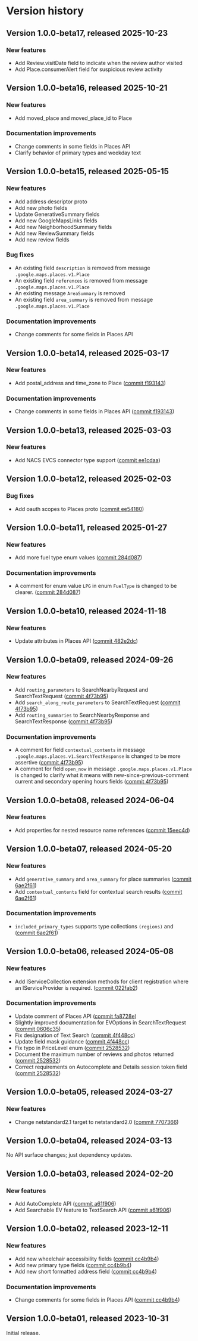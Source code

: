 # Version history

## Version 1.0.0-beta17, released 2025-10-23

### New features

- Add Review.visitDate field to indicate when the review author visited
- Add Place.consumerAlert field for suspicious review activity

## Version 1.0.0-beta16, released 2025-10-21

### New features

- Add moved_place and moved_place_id to Place

### Documentation improvements

- Change comments in some fields in Places API
- Clarify behavior of primary types and weekday text

## Version 1.0.0-beta15, released 2025-05-15

### New features

- Add address descriptor proto
- Add new photo fields
- Update GenerativeSummary fields
- Add new GoogleMapsLinks fields
- Add new NeighborhoodSummary fields
- Add new ReviewSummary fields
- Add new review fields

### Bug fixes

- An existing field `description` is removed from message `.google.maps.places.v1.Place`
- An existing field `references` is removed from message `.google.maps.places.v1.Place`
- An existing message `AreaSummary` is removed
- An existing field `area_summary` is removed from message `.google.maps.places.v1.Place`

### Documentation improvements

- Change comments for some fields in Places API

## Version 1.0.0-beta14, released 2025-03-17

### New features

- Add postal_address and time_zone to Place ([commit f193143](https://github.com/googleapis/google-cloud-dotnet/commit/f19314303702ff4557302c26a0a5b1a1d9ff313d))

### Documentation improvements

- Change comments in some fields in Places API ([commit f193143](https://github.com/googleapis/google-cloud-dotnet/commit/f19314303702ff4557302c26a0a5b1a1d9ff313d))

## Version 1.0.0-beta13, released 2025-03-03

### New features

- Add NACS EVCS connector type support ([commit ee1cdaa](https://github.com/googleapis/google-cloud-dotnet/commit/ee1cdaaeab2fc6c37738968189ff102aa82447e4))

## Version 1.0.0-beta12, released 2025-02-03

### Bug fixes

- Add oauth scopes to Places proto ([commit ee54180](https://github.com/googleapis/google-cloud-dotnet/commit/ee54180880376324f52df3f50aa0107762ca765e))

## Version 1.0.0-beta11, released 2025-01-27

### New features

- Add more fuel type enum values ([commit 284d087](https://github.com/googleapis/google-cloud-dotnet/commit/284d08737db3d61aecd7fd43aeb5a3d0ca63cac1))

### Documentation improvements

- A comment for enum value `LPG` in enum `FuelType` is changed to be clearer. ([commit 284d087](https://github.com/googleapis/google-cloud-dotnet/commit/284d08737db3d61aecd7fd43aeb5a3d0ca63cac1))

## Version 1.0.0-beta10, released 2024-11-18

### New features

- Update attributes in Places API ([commit 482e2dc](https://github.com/googleapis/google-cloud-dotnet/commit/482e2dc7932e573fae02e29531fe66e76d9c4635))

## Version 1.0.0-beta09, released 2024-09-26

### New features

- Add `routing_parameters` to SearchNearbyRequest and SearchTextRequest ([commit 4f73b95](https://github.com/googleapis/google-cloud-dotnet/commit/4f73b95dcd2442f05b5aee911fb6142d00d2be19))
- Add `search_along_route_parameters` to SearchTextRequest ([commit 4f73b95](https://github.com/googleapis/google-cloud-dotnet/commit/4f73b95dcd2442f05b5aee911fb6142d00d2be19))
- Add `routing_summaries` to SearchNearbyResponse and SearchTextResponse ([commit 4f73b95](https://github.com/googleapis/google-cloud-dotnet/commit/4f73b95dcd2442f05b5aee911fb6142d00d2be19))

### Documentation improvements

- A comment for field `contextual_contents` in message `.google.maps.places.v1.SearchTextResponse` is changed to be more assertive ([commit 4f73b95](https://github.com/googleapis/google-cloud-dotnet/commit/4f73b95dcd2442f05b5aee911fb6142d00d2be19))
- A comment for field `open_now` in message `.google.maps.places.v1.Place` is changed to clarify what it means with new-since-previous-comment current and secondary opening hours fields ([commit 4f73b95](https://github.com/googleapis/google-cloud-dotnet/commit/4f73b95dcd2442f05b5aee911fb6142d00d2be19))

## Version 1.0.0-beta08, released 2024-06-04

### New features

- Add properties for nested resource name references ([commit 15eec4d](https://github.com/googleapis/google-cloud-dotnet/commit/15eec4dabb9fd3cf3b8f4b978d64b7ba435ca995))

## Version 1.0.0-beta07, released 2024-05-20

### New features

- Add `generative_summary` and `area_summary` for place summaries ([commit 6ae2f61](https://github.com/googleapis/google-cloud-dotnet/commit/6ae2f614af154c7eb1299e6ab9ee242e37236cec))
- Add `contextual_contents` field for contextual search results ([commit 6ae2f61](https://github.com/googleapis/google-cloud-dotnet/commit/6ae2f614af154c7eb1299e6ab9ee242e37236cec))

### Documentation improvements

- `included_primary_types` supports type collections `(regions)` and ([commit 6ae2f61](https://github.com/googleapis/google-cloud-dotnet/commit/6ae2f614af154c7eb1299e6ab9ee242e37236cec))

## Version 1.0.0-beta06, released 2024-05-08

### New features

- Add IServiceCollection extension methods for client registration where an IServiceProvider is required. ([commit 022fab2](https://github.com/googleapis/google-cloud-dotnet/commit/022fab203f28fb9c608972af7f8b83f571ae5694))

### Documentation improvements

- Update comment of Places API ([commit fa8728e](https://github.com/googleapis/google-cloud-dotnet/commit/fa8728eca2503faf73551671004c01f87cd3f2cc))
- Slightly improved documentation for EVOptions in SearchTextRequest ([commit 0606c35](https://github.com/googleapis/google-cloud-dotnet/commit/0606c35dcffdf54c56dd7a33cb877a989d0e5a37))
- Fix designation of Text Search ([commit 4f448cc](https://github.com/googleapis/google-cloud-dotnet/commit/4f448cc0a8c591fb0e835abfc08db96a21e74f05))
- Update field mask guidance ([commit 4f448cc](https://github.com/googleapis/google-cloud-dotnet/commit/4f448cc0a8c591fb0e835abfc08db96a21e74f05))
- Fix typo in PriceLevel enum ([commit 2528532](https://github.com/googleapis/google-cloud-dotnet/commit/252853284b74cea2a59db60828f88b6e3fed5bd0))
- Document the maximum number of reviews and photos returned ([commit 2528532](https://github.com/googleapis/google-cloud-dotnet/commit/252853284b74cea2a59db60828f88b6e3fed5bd0))
- Correct requirements on Autocomplete and Details session token field ([commit 2528532](https://github.com/googleapis/google-cloud-dotnet/commit/252853284b74cea2a59db60828f88b6e3fed5bd0))

## Version 1.0.0-beta05, released 2024-03-27

### New features

- Change netstandard2.1 target to netstandard2.0 ([commit 7707366](https://github.com/googleapis/google-cloud-dotnet/commit/77073662b153c73c7f9a869ede1376f4c7a12661))

## Version 1.0.0-beta04, released 2024-03-13

No API surface changes; just dependency updates.

## Version 1.0.0-beta03, released 2024-02-20

### New features

- Add AutoComplete API ([commit a61f906](https://github.com/googleapis/google-cloud-dotnet/commit/a61f906f803b519900d553e302d0ac3ae9e1b7a3))
- Add Searchable EV feature to TextSearch API ([commit a61f906](https://github.com/googleapis/google-cloud-dotnet/commit/a61f906f803b519900d553e302d0ac3ae9e1b7a3))

## Version 1.0.0-beta02, released 2023-12-11

### New features

- Add new wheelchair accessibility fields ([commit cc4b9b4](https://github.com/googleapis/google-cloud-dotnet/commit/cc4b9b44b3c68be8f4369e1ec55087179cca2516))
- Add new primary type fields ([commit cc4b9b4](https://github.com/googleapis/google-cloud-dotnet/commit/cc4b9b44b3c68be8f4369e1ec55087179cca2516))
- Add new short formatted address field ([commit cc4b9b4](https://github.com/googleapis/google-cloud-dotnet/commit/cc4b9b44b3c68be8f4369e1ec55087179cca2516))

### Documentation improvements

- Change comments for some fields in Places API ([commit cc4b9b4](https://github.com/googleapis/google-cloud-dotnet/commit/cc4b9b44b3c68be8f4369e1ec55087179cca2516))

## Version 1.0.0-beta01, released 2023-10-31

Initial release.
